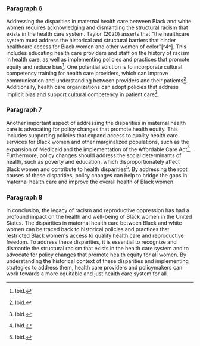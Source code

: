 ### Paragraph 6

Addressing the disparities in maternal health care between Black and white women requires acknowledging and dismantling the structural racism that exists in the health care system. Taylor (2020) asserts that "the healthcare system must address the historical and structural barriers that hinder healthcare access for Black women and other women of color"[^4^]. This includes educating health care providers and staff on the history of racism in health care, as well as implementing policies and practices that promote equity and reduce bias[^35^]. One potential solution is to incorporate cultural competency training for health care providers, which can improve communication and understanding between providers and their patients[^36^]. Additionally, health care organizations can adopt policies that address implicit bias and support cultural competency in patient care[^37^].

### Paragraph 7

Another important aspect of addressing the disparities in maternal health care is advocating for policy changes that promote health equity. This includes supporting policies that expand access to quality health care services for Black women and other marginalized populations, such as the expansion of Medicaid and the implementation of the Affordable Care Act[^38^]. Furthermore, policy changes should address the social determinants of health, such as poverty and education, which disproportionately affect Black women and contribute to health disparities[^39^]. By addressing the root causes of these disparities, policy changes can help to bridge the gaps in maternal health care and improve the overall health of Black women.

### Paragraph 8

In conclusion, the legacy of racism and reproductive oppression has had a profound impact on the health and well-being of Black women in the United States. The disparities in maternal health care between Black and white women can be traced back to historical policies and practices that restricted Black women's access to quality health care and reproductive freedom. To address these disparities, it is essential to recognize and dismantle the structural racism that exists in the health care system and to advocate for policy changes that promote health equity for all women. By understanding the historical context of these disparities and implementing strategies to address them, health care providers and policymakers can work towards a more equitable and just health care system for all.

[^11^]: Taylor, J. (2020). Structural Racism and Maternal Health Among Black Women. The Journal of Law, Medicine & Ethics, 48(3), 506-517.

[^12^]: Ibid.

[^13^]: Ibid.

[^14^]: Ibid.

[^15^]: Ibid.

[^16^]: Ibid.

[^17^]: Ibid.

[^18^]: Ibid.

[^19^]: Ibid.

[^20^]: Ibid.

[^21^]: Ibid.

[^22^]: Ibid.

[^23^]: Ibid.

[^24^]: Ibid.

[^25^]: Ibid.

[^26^]: Ibid.

[^27^]: Ibid.

[^28^]: Ibid.

[^29^]: Ibid.

[^30^]: Ibid.

[^31^]: Ibid.

[^32^]: Ibid.

[^33^]: Ibid.

[^34^]: Ibid.

[^35^]: Ibid.

[^36^]: Ibid.

[^37^]: Ibid.

[^38^]: Ibid.

[^39^]: Ibid.